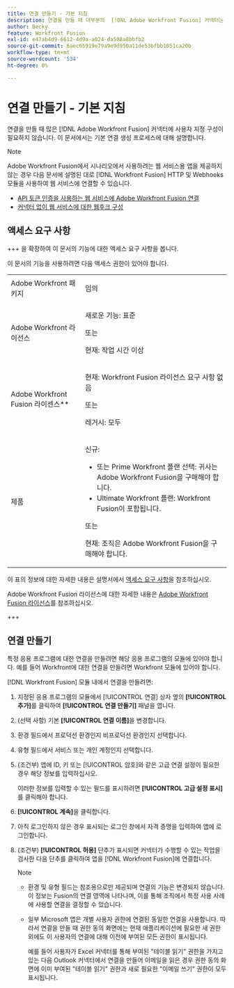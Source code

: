 ```yaml
---
title: 연결 만들기 - 기본 지침
description: 연결을 만들 때 대부분의  [!DNL Adobe Workfront Fusion] 커넥터는 사용자 지정 구성이 필요하지 않습니다. 이 문서에서는 기본 연결 생성 프로세스에 대해 설명합니다.
author: Becky
feature: Workfront Fusion
exl-id: e47ab4d9-6612-4d9a-a024-da508a8bbfb2
source-git-commit: 6aec65919e79a9e9d950a11de53bfbb1051ca20b
workflow-type: tm+mt
source-wordcount: '534'
ht-degree: 0%

---
```


# 연결 만들기 - 기본 지침

연결을 만들 때 많은 [!DNL Adobe Workfront Fusion] 커넥터에 사용자 지정 구성이 필요하지 않습니다. 이 문서에서는 기본 연결 생성 프로세스에 대해 설명합니다.

>[!NOTE]
>
>
>Adobe Workfront Fusion에서 시나리오에서 사용하려는 웹 서비스용 앱을 제공하지 않는 경우 다음 문서에 설명된 대로 [!DNL Workfront Fusion] HTTP 및 Webhooks 모듈을 사용하여 웹 서비스에 연결할 수 있습니다.
>
>* [API 토큰 인증을 사용하는 웹 서비스에 Adobe Workfront Fusion 연결](/help/workfront-fusion/create-scenarios/connect-to-apps/connect-wf-web-service-uses-api-token-auth.md)
>* [커넥터 없이 웹 서비스에 대한 웹후크 구성](/help/workfront-fusion/create-scenarios/add-modules/receive-a-webhook-from-a-web-service.md)

## 액세스 요구 사항

+++ 을 확장하여 이 문서의 기능에 대한 액세스 요구 사항을 봅니다.

이 문서의 기능을 사용하려면 다음 액세스 권한이 있어야 합니다.

<table style="table-layout:auto">
 <col> 
 <col> 
 <tbody> 
  <tr> 
   <td role="rowheader">Adobe Workfront 패키지 
   <td> <p>임의</p> </td> 
  </tr> 
  <tr data-mc-conditions=""> 
   <td role="rowheader">Adobe Workfront 라이선스</td> 
   <td> <p>새로운 기능: 표준</p><p>또는</p><p>현재: 작업 시간 이상</p> </td> 
  </tr> 
  <tr> 
   <td role="rowheader">Adobe Workfront Fusion 라이센스**</td> 
   <td>
   <p>현재: Workfront Fusion 라이선스 요구 사항 없음</p>
   <p>또는</p>
   <p>레거시: 모두 </p>
   </td> 
  </tr> 
  <tr> 
   <td role="rowheader">제품</td> 
   <td>
   <p>신규:</p> <ul><li>또는 Prime Workfront 플랜 선택: 귀사는 Adobe Workfront Fusion을 구매해야 합니다.</li><li>Ultimate Workfront 플랜: Workfront Fusion이 포함됩니다.</li></ul>
   <p>또는</p>
   <p>현재: 조직은 Adobe Workfront Fusion을 구매해야 합니다.</p>
   </td> 
  </tr>
 </tbody> 
</table>

이 표의 정보에 대한 자세한 내용은 설명서에서 [액세스 요구 사항](/help/workfront-fusion/references/licenses-and-roles/access-level-requirements-in-documentation.md)을 참조하십시오.

Adobe Workfront Fusion 라이선스에 대한 자세한 내용은 [Adobe Workfront Fusion 라이선스](/help/workfront-fusion/set-up-and-manage-workfront-fusion/licensing-operations-overview/license-automation-vs-integration.md)를 참조하십시오.

+++

## 연결 만들기

특정 응용 프로그램에 대한 연결을 만들려면 해당 응용 프로그램의 모듈에 있어야 합니다. 예를 들어 Workfront에 대한 연결을 만들려면 Workfront 모듈에 있어야 합니다.

[!DNL Workfront Fusion] 모듈 내에서 연결을 만들려면:

1. 지정된 응용 프로그램의 모듈에서 [!UICONTROL 연결] 상자 옆의 **[!UICONTROL 추가]**&#x200B;를 클릭하여 **[!UICONTROL 연결 만들기]** 패널을 엽니다.
1. (선택 사항) 기본 **[!UICONTROL 연결 이름]**&#x200B;을 변경합니다.
1. 환경 필드에서 프로덕션 환경인지 비프로덕션 환경인지 선택합니다.
1. 유형 필드에서 서비스 또는 개인 계정인지 선택합니다.
1. (조건부) 앱에 ID, 키 또는 [!UICONTROL 암호]와 같은 고급 연결 설정이 필요한 경우 해당 정보를 입력하십시오.

   이러한 정보를 입력할 수 있는 필드를 표시하려면 **[!UICONTROL 고급 설정 표시]**&#x200B;를 클릭해야 합니다.

1. **[!UICONTROL 계속]**&#x200B;을 클릭합니다.
1. 아직 로그인하지 않은 경우 표시되는 로그인 창에서 자격 증명을 입력하여 앱에 로그인합니다.
1. (조건부) **[!UICONTROL 허용]** 단추가 표시되면 커넥터가 수행할 수 있는 작업을 검사한 다음 단추를 클릭하여 앱을 [!DNL Workfront Fusion]에 연결합니다.

   >[!NOTE]
   >
   >* 환경 및 유형 필드는 참조용으로만 제공되며 연결의 기능은 변경되지 않습니다. 이 정보는 Fusion의 연결 영역에 나타나며, 이를 통해 조직에서 특정 사용 사례에 사용할 연결을 결정할 수 있습니다.
   >* 일부 Microsoft 앱은 개별 사용자 권한에 연결된 동일한 연결을 사용합니다. 따라서 연결을 만들 때 권한 동의 화면에는 현재 애플리케이션에 필요한 새 권한 외에도 이 사용자의 연결에 대해 이전에 부여된 모든 권한이 표시됩니다.
   >
   >   예를 들어 사용자가 Excel 커넥터를 통해 부여된 &quot;테이블 읽기&quot; 권한을 가지고 있는 다음 Outlook 커넥터에서 연결을 만들어 이메일을 읽은 경우 권한 동의 화면에 이미 부여된 &quot;테이블 읽기&quot; 권한과 새로 필요한 &quot;이메일 쓰기&quot; 권한이 모두 표시됩니다.
